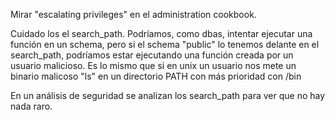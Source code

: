 Mirar "escalating privileges" en el administration cookbook.

Cuidado los el search_path.
Podríamos, como dbas, intentar ejecutar una función en un schema, pero si el schema "public" lo tenemos delante en el search_path, podríamos estar ejecutando una función creada por un usuario malicioso.
Es lo mismo que si en unix un usuario nos mete un binario malicoso "ls" en un directorio PATH con más prioridad con /bin


En un análisis de seguridad se analizan los search_path para ver que no hay nada raro.
